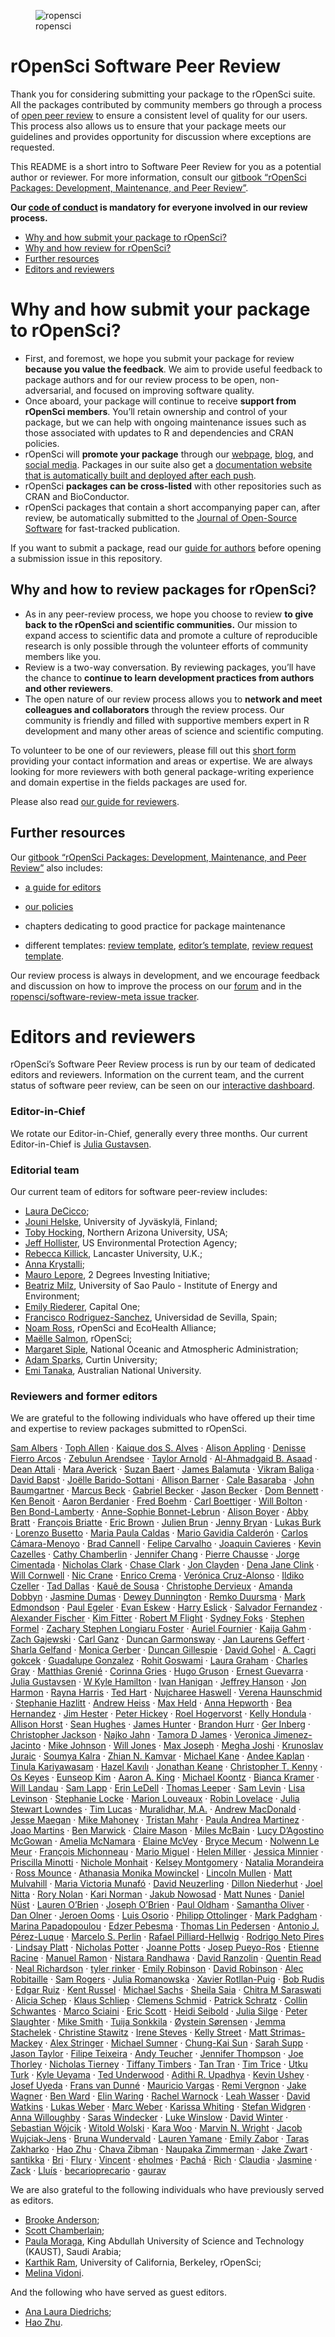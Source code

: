 
<figure>
<img src="icon_lettering_color.png" alt="ropensci" />
<figcaption aria-hidden="true">ropensci</figcaption>
</figure>

# rOpenSci Software Peer Review

<!-- README.md is generated from README.Rmd. Please edit that file -->

Thank you for considering submitting your package to the rOpenSci suite.
All the packages contributed by community members go through a process
of [open peer
review](https://ropensci.org/blog/2017/09/01/nf-softwarereview/) to
ensure a consistent level of quality for our users. This process also
allows us to ensure that your package meets our guidelines and provides
opportunity for discussion where exceptions are requested.

This README is a short intro to Software Peer Review for you as a
potential author or reviewer. For more information, consult our [gitbook
“rOpenSci Packages: Development, Maintenance, and Peer
Review”](https://devguide.ropensci.org/).

**Our [code of conduct](https://ropensci.org/code-of-conduct/) is
mandatory for everyone involved in our review process.**

- [Why and how submit your package to rOpenSci?](#why-submit)
- [Why and how review for rOpenSci?](#why-review)
- [Further resources](#further)
- [Editors and reviewers](#editors)

# <a href="#why-submit" name="why-submit"></a>Why and how submit your package to rOpenSci?

- First, and foremost, we hope you submit your package for review
  **because you value the feedback**. We aim to provide useful feedback
  to package authors and for our review process to be open,
  non-adversarial, and focused on improving software quality.
- Once aboard, your package will continue to receive **support from
  rOpenSci members**. You’ll retain ownership and control of your
  package, but we can help with ongoing maintenance issues such as those
  associated with updates to R and dependencies and CRAN policies.
- rOpenSci will **promote your package** through our
  [webpage](https://ropensci.org/packages/),
  [blog](https://ropensci.org/blog/), and [social
  media](https://twitter.com/ropensci). Packages in our suite also get a
  [documentation website that is automatically built and deployed after
  each push](https://devguide.ropensci.org/building.html#docsropensci).
- rOpenSci **packages can be cross-listed** with other repositories such
  as CRAN and BioConductor.
- rOpenSci packages that contain a short accompanying paper can, after
  review, be automatically submitted to the [Journal of Open-Source
  Software](http://joss.theoj.org/) for fast-tracked publication.

If you want to submit a package, read our [guide for
authors](https://devguide.ropensci.org/authors-guide.html) before
opening a submission issue in this repository.

## <a href="#why-review" name="why-review"></a>Why and how to review packages for rOpenSci?

- As in any peer-review process, we hope you choose to review **to give
  back to the rOpenSci and scientific communities.** Our mission to
  expand access to scientific data and promote a culture of reproducible
  research is only possible through the volunteer efforts of community
  members like you.
- Review is a two-way conversation. By reviewing packages, you’ll have
  the chance to **continue to learn development practices from authors
  and other reviewers**.
- The open nature of our review process allows you to **network and meet
  colleagues and collaborators** through the review process. Our
  community is friendly and filled with supportive members expert in R
  development and many other areas of science and scientific computing.

To volunteer to be one of our reviewers, please fill out this [short
form](https://ropensci.org/software-reviewer/) providing your contact
information and areas or expertise. We are always looking for more
reviewers with both general package-writing experience and domain
expertise in the fields packages are used for.

Please also read [our guide for
reviewers](https://devguide.ropensci.org/reviewerguide.html).

## <a href="#further" name="further"></a>Further resources

Our [gitbook “rOpenSci Packages: Development, Maintenance, and Peer
Review”](https://devguide.ropensci.org/) also includes:

- [a guide for editors](https://devguide.ropensci.org/editorguide.html)

- [our policies](https://devguide.ropensci.org/policies.html)

- chapters dedicating to good practice for package maintenance

- different templates: [review
  template](https://devguide.ropensci.org/reviewtemplate.html),
  [editor’s
  template](https://devguide.ropensci.org/editortemplate.html), [review
  request
  template](https://devguide.ropensci.org/reviewrequesttemplate.html).

Our review process is always in development, and we encourage feedback
and discussion on how to improve the process on our
[forum](https://discuss.ropensci.org/) and in the
[ropensci/software-review-meta issue
tracker](https://github.com/ropensci/software-review-meta/issues).

# <a href="#editors" name="editors"></a> Editors and reviewers

rOpenSci’s Software Peer Review process is run by our team of dedicated
editors and reviewers. Information on the current team, and the current
status of software peer review, can be seen on our [interactive
dashboard](https://ropensci-review-tools.github.io/dashboard/).

### Editor-in-Chief

We rotate our Editor-in-Chief, generally every three months. Our current
Editor-in-Chief is [Julia Gustavsen](https://github.com/jooolia).

### Editorial team

Our current team of editors for software peer-review includes:

- [Laura DeCicco](https://github.com/ldecicco-usgs);
- [Jouni Helske](https://github.com/helske), University of Jyväskylä,
  Finland;
- [Toby Hocking](https://github.com/tdhock), Northern Arizona
  University, USA;
- [Jeff Hollister](https://github.com/jhollist), US Environmental
  Protection Agency;
- [Rebecca Killick](https://github.com/rkillick), Lancaster University,
  U.K.;
- [Anna Krystalli](https://github.com/annakrystalli);
- [Mauro Lepore](https://github.com/maurolepore), 2 Degrees Investing
  Initiative;
- [Beatriz Milz](https://github.com/beatrizmilz), University of Sao
  Paulo - Institute of Energy and Environment;
- [Emily Riederer](https://github.com/emilyriederer), Capital One;
- [Francisco Rodriguez-Sanchez](https://github.com/Pakillo), Universidad
  de Sevilla, Spain;
- [Noam Ross](https://github.com/noamross), rOpenSci and EcoHealth
  Alliance;
- [Maëlle Salmon](https://github.com/maelle), rOpenSci;
- [Margaret Siple](https://github.com/mcsiple), National Oceanic and
  Atmospheric Administration;
- [Adam Sparks](https://github.com/adamhsparks), Curtin University;
- [Emi Tanaka](https://github.com/emitanaka), Australian National
  University.

### Reviewers and former editors

We are grateful to the following individuals who have offered up their
time and expertise to review packages submitted to rOpenSci.

[Sam Albers](https://github.com/boshek) · [Toph
Allen](https://github.com/toph-allen) · [Kaique dos S.
Alves](https://github.com/AlvesKS) · [Alison
Appling](https://github.com/aappling-usgs) · [Denisse Fierro
Arcos](https://github.com/lidefi87) · [Zebulun
Arendsee](https://github.com/arendsee) · [Taylor
Arnold](https://github.com/statsmaths) · [Al-Ahmadgaid B.
Asaad](https://github.com/alstat) · [Dean
Attali](https://github.com/daattali) · [Mara
Averick](https://github.com/batpigandme) · [Suzan
Baert](https://github.com/suzanbaert) · [James
Balamuta](https://github.com/coatless) · [Vikram
Baliga](https://github.com/vbaliga) · [David
Bapst](https://github.com/dwbapst) · [Joëlle
Barido-Sottani](https://github.com/bjoelle) · [Allison
Barner](https://github.com/abarner) · [Cale
Basaraba](https://github.com/calebasaraba) · [John
Baumgartner](https://github.com/johnbaums) · [Marcus
Beck](https://github.com/fawda123) · [Gabriel
Becker](https://github.com/gmbecker) · [Jason
Becker](https://github.com/jsonbecker) · [Dom
Bennett](https://github.com/DomBennett) · [Ken
Benoit](https://github.com/kbenoit) · [Aaron
Berdanier](https://github.com/berdaniera) · [Fred
Boehm](https://github.com/fboehm) · [Carl
Boettiger](https://github.com/cboettig) · [Will
Bolton](https://github.com/WillOnGit) · [Ben
Bond-Lamberty](https://github.com/bpbond) · [Anne-Sophie
Bonnet-Lebrun](https://github.com/asbonnetlebrun) · [Alison
Boyer](https://github.com/alisonboyer) · [Abby
Bratt](https://github.com/aebratt) · [François
Briatte](https://github.com/briatte) · [Eric
Brown](https://github.com/eebrown) · [Julien
Brun](https://github.com/brunj7) · [Jenny
Bryan](https://github.com/jennybc) · [Lukas
Burk](https://github.com/jemus42) · [Lorenzo
Busetto](https://github.com/lbusett) · [Maria Paula
Caldas](https://github.com/mpaulacaldas) · [Mario Gavidia
Calderón](https://github.com/quishqa) · [Carlos
Cámara-Menoyo](https://github.com/ccamara) · [Brad
Cannell](https://github.com/brad-cannell) · [Felipe
Carvalho](https://github.com/OldLipe) · [Joaquin
Cavieres](https://github.com/jcavieresg) · [Kevin
Cazelles](https://github.com/KevCaz) · [Cathy
Chamberlin](https://github.com/chamberlinc) · [Jennifer
Chang](https://github.com/j23414) · [Pierre
Chausse](https://github.com/pchausse) · [Jorge
Cimentada](https://github.com/cimentadaj) · [Nicholas
Clark](https://github.com/nicholasjclark) · [Chase
Clark](https://github.com/chasemc) · [Jon
Clayden](https://github.com/jonclayden) · [Dena Jane
Clink](https://github.com/DenaJGibbon) · [Will
Cornwell](https://github.com/wcornwell) · [Nic
Crane](https://github.com/thisisnic) · [Enrico
Crema](https://github.com/ercrema) · [Verónica
Cruz-Alonso](https://github.com/VeruGHub) · [Ildiko
Czeller](https://github.com/czeildi) · [Tad
Dallas](https://github.com/taddallas) · [Kauê de
Sousa](https://github.com/kauedesousa) · [Christophe
Dervieux](https://github.com/cderv) · [Amanda
Dobbyn](https://github.com/aedobbyn) · [Jasmine
Dumas](https://github.com/jasdumas) · [Dewey
Dunnington](https://github.com/paleolimbot) · [Remko
Duursma](https://github.com/RemkoDuursma) · [Mark
Edmondson](https://github.com/MarkEdmondson1234) · [Paul
Egeler](https://github.com/pegeler) · [Evan
Eskew](https://github.com/eveskew) · [Harry
Eslick](https://github.com/harryeslick) · [Salvador
Fernandez](https://github.com/salvafern) · [Alexander
Fischer](https://github.com/s3alfisc) · [Kim
Fitter](https://github.com/kimnewzealand) · [Robert M
Flight](https://github.com/rmflight) · [Sydney
Foks](https://github.com/sfoks) · [Stephen
Formel](https://github.com/sformel-usgs) · [Zachary Stephen Longiaru
Foster](https://github.com/zachary-foster) · [Auriel
Fournier](https://github.com/aurielfournier) · [Kaija
Gahm](https://github.com/kaijagahm) · [Zach
Gajewski](https://github.com/gzach93) · [Carl
Ganz](https://github.com/carlganz) · [Duncan
Garmonsway](https://github.com/nacnudus) · [Jan Laurens
Geffert](https://github.com/JanLauGe) · [Sharla
Gelfand](https://github.com/sharlagelfand) · [Monica
Gerber](https://github.com/monicagerber) · [Duncan
Gillespie](https://github.com/dosgillespie) · [David
Gohel](https://github.com/davidgohel) · [A. Cagri
gokcek](https://github.com/cagrigokcek) · [Guadalupe
Gonzalez](https://github.com/guadag12) · [Rohit
Goswami](https://github.com/HaoZeke) · [Laura
Graham](https://github.com/laurajanegraham) · [Charles
Gray](https://github.com/softloud) · [Matthias
Grenié](https://github.com/Rekyt) · [Corinna
Gries](https://github.com/cgries) · [Hugo
Gruson](https://github.com/bisaloo) · [Ernest
Guevarra](https://github.com/ernestguevarra) · [Julia
Gustavsen](https://github.com/jooolia) · [W Kyle
Hamilton](https://github.com/kylehamilton) · [Ivan
Hanigan](https://github.com/ivanhanigan) · [Jeffrey
Hanson](https://github.com/jeffreyhanson) · [Jon
Harmon](https://github.com/jonthegeek) · [Rayna
Harris](https://github.com/raynamharris) · [Ted
Hart](https://github.com/emhart) · [Nujcharee
Haswell](https://github.com/nujcharee) · [Verena
Haunschmid](https://github.com/expectopatronum) · [Stephanie
Hazlitt](https://github.com/stephhazlitt) · [Andrew
Heiss](https://github.com/andrewheiss) · [Max
Held](https://github.com/maxheld83) · [Anna
Hepworth](https://github.com/arhepworth) · [Bea
Hernandez](https://github.com/chucheria) · [Jim
Hester](https://github.com/jimhester) · [Peter
Hickey](https://github.com/PeteHaitch) · [Roel
Hogervorst](https://github.com/rmhogervorst) · [Kelly
Hondula](https://github.com/khondula) · [Allison
Horst](https://github.com/allisonhorst) · [Sean
Hughes](https://github.com/seaaan) · [James
Hunter](https://github.com/jameshunterbr) · [Brandon
Hurr](https://github.com/bhive01) · [Ger
Inberg](https://github.com/ginberg) · [Christopher
Jackson](https://github.com/chjackson) · [Najko
Jahn](https://github.com/njahn82) · [Tamora D
James](https://github.com/tdjames1) · [Veronica
Jimenez-Jacinto](https://github.com/vjimenez9) · [Mike
Johnson](https://github.com/mikejohnson51) · [Will
Jones](https://github.com/wjones127) · [Max
Joseph](https://github.com/mbjoseph) · [Megha
Joshi](https://github.com/meghapsimatrix) · [Krunoslav
Juraic](https://github.com/kjuraic) · [Soumya
Kalra](https://github.com/sokal1456) · [Zhian N.
Kamvar](https://github.com/zkamvar) · [Michael
Kane](https://github.com/kaneplusplus) · [Andee
Kaplan](https://github.com/andeek) · [Tinula
Kariyawasam](https://github.com/Tinula-kariyawasam) · [Hazel
Kavılı](https://github.com/UniversalTourist) · [Jonathan
Keane](https://github.com/jonkeane) · [Christopher T.
Kenny](https://github.com/christopherkenny) · [Os
Keyes](https://github.com/Ironholds) · [Eunseop
Kim](https://github.com/markean) · [Aaron A.
King](https://github.com/kingaa) · [Michael
Koontz](https://github.com/mikoontz) · [Bianca
Kramer](https://github.com/bmkramer) · [Will
Landau](https://github.com/wlandau) · [Sam
Lapp](https://github.com/sammlapp) · [Erin
LeDell](https://github.com/ledell) · [Thomas
Leeper](https://github.com/leeper) · [Sam
Levin](https://github.com/levisc8) · [Lisa
Levinson](https://github.com/lisalevinson) · [Stephanie
Locke](https://github.com/stephlocke) · [Marion
Louveaux](https://github.com/marionlouveaux) · [Robin
Lovelace](https://github.com/robinlovelace) · [Julia Stewart
Lowndes](https://github.com/jules32) · [Tim
Lucas](https://github.com/timcdlucas) · [Muralidhar,
M.A.](https://github.com/Kattuvan) · [Andrew
MacDonald](https://github.com/aammd) · [Jesse
Maegan](https://github.com/kierisi) · [Mike
Mahoney](https://github.com/mikemahoney218) · [Tristan
Mahr](https://github.com/tjmahr) · [Paula Andrea
Martinez](https://github.com/orchid00) · [Joao
Martins](https://github.com/zambujo) · [Ben
Marwick](https://github.com/benmarwick) · [Claire
Mason](https://github.com/clairemas0n) · [Miles
McBain](https://github.com/milesmcbain) · [Lucy D’Agostino
McGowan](https://github.com/LucyMcGowan) · [Amelia
McNamara](https://github.com/AmeliaMN) · [Elaine
McVey](https://github.com/eamcvey) · [Bryce
Mecum](https://github.com/amoeba) · [Nolwenn Le
Meur](https://github.com/nolwenn) · [François
Michonneau](https://github.com/fmichonneau) · [Mario
Miguel](https://github.com/leocadio-miguel) · [Helen
Miller](https://github.com/helenmiller16) · [Jessica
Minnier](https://github.com/jminnier) · [Priscilla
Minotti](https://github.com/pmnatural) · [Nichole
Monhait](https://github.com/nmonhait) · [Kelsey
Montgomery](https://github.com/kelshmo) · [Natalia
Morandeira](https://github.com/nmorandeira) · [Ross
Mounce](https://github.com/rossmounce) · [Athanasia Monika
Mowinckel](https://github.com/drmowinckels) · [Lincoln
Mullen](https://github.com/lmullen) · [Matt
Mulvahill](https://github.com/mmulvahill) · [Maria Victoria
Munafó](https://github.com/mvickm) · [David
Neuzerling](https://github.com/mdneuzerling) · [Dillon
Niederhut](https://github.com/deniederhut) · [Joel
Nitta](https://github.com/joelnitta) · [Rory
Nolan](https://github.com/rorynolan) · [Kari
Norman](https://github.com/karinorman) · [Jakub
Nowosad](https://github.com/Nowosad) · [Matt
Nunes](https://github.com/nunesmatt) · [Daniel
Nüst](https://github.com/nuest) · [Lauren
O’Brien](https://github.com/obrl-soil) · [Joseph
O’Brien](https://github.com/jmobrien) · [Paul
Oldham](https://github.com/poldham) · [Samantha
Oliver](https://github.com/limnoliver) · [Dan
Olner](https://github.com/DanOlner) · [Jeroen
Ooms](https://github.com/jeroen) · [Luis
Osorio](https://github.com/luismurao) · [Philipp
Ottolinger](https://github.com/ottlngr) · [Mark
Padgham](https://github.com/mpadge) · [Marina
Papadopoulou](https://github.com/marinapapa) · [Edzer
Pebesma](https://github.com/edzer) · [Thomas Lin
Pedersen](https://github.com/thomasp85) · [Antonio J.
Pérez-Luque](https://github.com/ajpelu) · [Marcelo S.
Perlin](https://github.com/msperlin) · [Rafael
Pilliard-Hellwig](https://github.com/rtaph) · [Rodrigo Neto
Pires](https://github.com/bozaah) · [Lindsay
Platt](https://github.com/lindsayplatt) · [Nicholas
Potter](https://github.com/potterzot) · [Joanne
Potts](https://github.com/TheAnalyticalEdge) · [Josep
Pueyo-Ros](https://github.com/jospueyo) · [Etienne
Racine](https://github.com/etiennebr) · [Manuel
Ramon](https://github.com/manuramon) · [Nistara
Randhawa](https://github.com/nistara) · [David
Ranzolin](https://github.com/daranzolin) · [Quentin
Read](https://github.com/qdread) · [Neal
Richardson](https://github.com/nealrichardson) · [tyler
rinker](https://github.com/trinker) · [Emily
Robinson](https://github.com/robinsones) · [David
Robinson](https://github.com/dgrtwo) · [Alec
Robitaille](https://github.com/robitalec) · [Sam
Rogers](https://github.com/rogerssam) · [Julia
Romanowska](https://github.com/jromanowska) · [Xavier
Rotllan-Puig](https://github.com/xavi-rp) · [Bob
Rudis](https://github.com/hrbrmstr) · [Edgar
Ruiz](https://github.com/edgararuiz) · [Kent
Russel](https://github.com/timelyportfolio) · [Michael
Sachs](https://github.com/sachsmc) · [Sheila
Saia](https://github.com/sheilasaia) · [Chitra M
Saraswati](https://github.com/chitrams) · [Alicia
Schep](https://github.com/AliciaSchep) · [Klaus
Schliep](https://github.com/KlausVigo) · [Clemens
Schmid](https://github.com/nevrome) · [Patrick
Schratz](https://github.com/pat-s) · [Collin
Schwantes](https://github.com/collinschwantes) · [Marco
Sciaini](https://github.com/marcosci) · [Eric
Scott](https://github.com/Aariq) · [Heidi
Seibold](https://github.com/HeidiSeibold) · [Julia
Silge](https://github.com/juliasilge) · [Peter
Slaughter](https://github.com/gothub) · [Mike
Smith](https://github.com/grimbough) · [Tuija
Sonkkila](https://github.com/tts) · [Øystein
Sørensen](https://github.com/osorensen) · [Jemma
Stachelek](https://github.com/jsta) · [Christine
Stawitz](https://github.com/ChristineStawitz-NOAA) · [Irene
Steves](https://github.com/isteves) · [Kelly
Street](https://github.com/kstreet13) · [Matt
Strimas-Mackey](https://github.com/mstrimas) · [Alex
Stringer](https://github.com/awstringer1) · [Michael
Sumner](https://github.com/mdsumner) · [Chung-Kai
Sun](https://github.com/cksun-usc) · [Sarah
Supp](https://github.com/sarahsupp) · [Jason
Taylor](https://github.com/jmt2080ad) · [Filipe
Teixeira](https://github.com/FilipeamTeixeira) · [Andy
Teucher](https://github.com/ateucher) · [Jennifer
Thompson](https://github.com/jenniferthompson) · [Joe
Thorley](https://github.com/joethorley) · [Nicholas
Tierney](https://github.com/njtierney) · [Tiffany
Timbers](https://github.com/ttimbers) · [Tan
Tran](https://github.com/vinhtantran) · [Tim
Trice](https://github.com/timtrice) · [Utku
Turk](https://github.com/utkuturk) · [Kyle
Ueyama](https://github.com/khueyama) · [Ted
Underwood](https://github.com/tedunderwood) · [Adithi R.
Upadhya](https://github.com/adithirgis) · [Kevin
Ushey](https://github.com/kevinushey) · [Josef
Uyeda](https://github.com/uyedaj) · [Frans van
Dunné](https://github.com/FvD) · [Mauricio
Vargas](https://github.com/pachamaltese) · [Remi
Vergnon](https://github.com/remsamp) · [Jake
Wagner](https://github.com/jacobpwagner) · [Ben
Ward](https://github.com/BenJWard) · [Elin
Waring](https://github.com/elinw) · [Rachel
Warnock](https://github.com/rachelwarnock) · [Leah
Wasser](https://github.com/lwasser) · [David
Watkins](https://github.com/wdwatkins) · [Lukas
Weber](https://github.com/lmweber) · [Marc
Weber](https://github.com/mhweber) · [Karissa
Whiting](https://github.com/karissawhiting) · [Stefan
Widgren](https://github.com/stewid) · [Anna
Willoughby](https://github.com/arw36) · [Saras
Windecker](https://github.com/smwindecker) · [Luke
Winslow](https://github.com/lawinslow) · [David
Winter](https://github.com/dwinter) · [Sebastian
Wójcik](https://github.com/SebastianWojcik86) · [Witold
Wolski](https://github.com/wolski) · [Kara
Woo](https://github.com/karawoo) · [Marvin N.
Wright](https://github.com/mnwright) · [Jacob
Wujciak-Jens](https://github.com/assignUser) · [Bruna
Wundervald](https://github.com/brunaw) · [Lauren
Yamane](https://github.com/layamane) · [Emily
Zabor](https://github.com/zabore) · [Taras
Zakharko](https://github.com/tzakharko) · [Hao
Zhu](https://github.com/haozhu233) · [Chava
Zibman](https://github.com/czibman) · [Naupaka
Zimmerman](https://github.com/naupaka) · [Jake
Zwart](https://github.com/jzwart) ·
[santikka](https://github.com/santikka) ·
[Bri](https://github.com/BriannaLind) ·
[Flury](https://github.com/romanflury) ·
[Vincent](https://github.com/vincentvanhees) ·
[eholmes](https://github.com/eholmes) ·
[Pachá](https://github.com/pachadotdev) ·
[Rich](https://github.com/richfitz) ·
[Claudia](https://github.com/cvitolo) ·
[Jasmine](https://github.com/laijasmine) ·
[Zack](https://github.com/zackarno) · [Lluís](https://github.com/llrs) ·
[becarioprecario](https://github.com/becarioprecario) ·
[gaurav](https://github.com/soodoku)

We are also grateful to the following individuals who have previously
served as editors.

- [Brooke Anderson](https://github.com/geanders);
- [Scott Chamberlain](https://github.com/sckott);
- [Paula Moraga](https://github.com/Paula-Moraga), King Abdullah
  University of Science and Technology (KAUST), Saudi Arabia;
- [Karthik Ram](https://github.com/karthik), University of California,
  Berkeley, rOpenSci;
- [Melina Vidoni](https://github.com/melvidoni).

And the following who have served as guest editors.

- [Ana Laura Diedrichs](https://github.com/anadiedrichs);
- [Hao Zhu](https://github.com/haozhu233).
